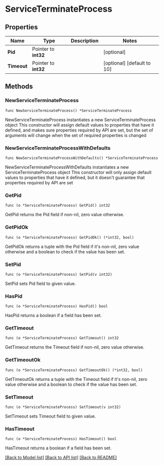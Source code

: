 # ServiceTerminateProcess

## Properties

Name | Type | Description | Notes
------------ | ------------- | ------------- | -------------
**Pid** | Pointer to **int32** |  | [optional] 
**Timeout** | Pointer to **int32** |  | [optional] [default to 10]

## Methods

### NewServiceTerminateProcess

`func NewServiceTerminateProcess() *ServiceTerminateProcess`

NewServiceTerminateProcess instantiates a new ServiceTerminateProcess object
This constructor will assign default values to properties that have it defined,
and makes sure properties required by API are set, but the set of arguments
will change when the set of required properties is changed

### NewServiceTerminateProcessWithDefaults

`func NewServiceTerminateProcessWithDefaults() *ServiceTerminateProcess`

NewServiceTerminateProcessWithDefaults instantiates a new ServiceTerminateProcess object
This constructor will only assign default values to properties that have it defined,
but it doesn't guarantee that properties required by API are set

### GetPid

`func (o *ServiceTerminateProcess) GetPid() int32`

GetPid returns the Pid field if non-nil, zero value otherwise.

### GetPidOk

`func (o *ServiceTerminateProcess) GetPidOk() (*int32, bool)`

GetPidOk returns a tuple with the Pid field if it's non-nil, zero value otherwise
and a boolean to check if the value has been set.

### SetPid

`func (o *ServiceTerminateProcess) SetPid(v int32)`

SetPid sets Pid field to given value.

### HasPid

`func (o *ServiceTerminateProcess) HasPid() bool`

HasPid returns a boolean if a field has been set.

### GetTimeout

`func (o *ServiceTerminateProcess) GetTimeout() int32`

GetTimeout returns the Timeout field if non-nil, zero value otherwise.

### GetTimeoutOk

`func (o *ServiceTerminateProcess) GetTimeoutOk() (*int32, bool)`

GetTimeoutOk returns a tuple with the Timeout field if it's non-nil, zero value otherwise
and a boolean to check if the value has been set.

### SetTimeout

`func (o *ServiceTerminateProcess) SetTimeout(v int32)`

SetTimeout sets Timeout field to given value.

### HasTimeout

`func (o *ServiceTerminateProcess) HasTimeout() bool`

HasTimeout returns a boolean if a field has been set.


[[Back to Model list]](../README.md#documentation-for-models) [[Back to API list]](../README.md#documentation-for-api-endpoints) [[Back to README]](../README.md)


